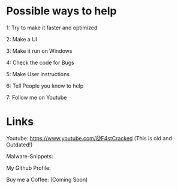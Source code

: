 # Possible ways to help
1: Try to make it faster and optimized 

2: Make a UI 

3: Make it run on Windows

4: Check the code for Bugs

5: Make User instructions

6: Tell People you know to help

7: Follow me on Youtube
# Links

Youtube: https://www.youtube.com/@F4stCracked (This is old and Outdated!)

Malware-Snippets: 

My Github Profile:

Buy me a Coffee: (Coming Soon)
